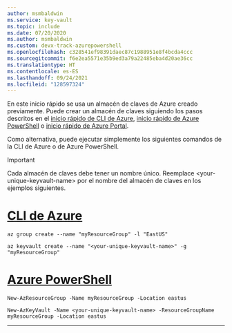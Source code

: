 ```yaml
---
author: msmbaldwin
ms.service: key-vault
ms.topic: include
ms.date: 07/20/2020
ms.author: msmbaldwin
ms.custom: devx-track-azurepowershell
ms.openlocfilehash: c328541ef98391daec87c1988951e8f4bcda4ccc
ms.sourcegitcommit: f6e2ea5571e35b9ed3a79a22485eba4d20ae36cc
ms.translationtype: HT
ms.contentlocale: es-ES
ms.lasthandoff: 09/24/2021
ms.locfileid: "128597324"
---
```

En este inicio rápido se usa un almacén de claves de Azure creado previamente. Puede crear un almacén de claves siguiendo los pasos descritos en el [inicio rápido de CLI de Azure](../articles/key-vault/general/quick-create-cli.md), [inicio rápido de Azure PowerShell](../articles/key-vault/general/quick-create-powershell.md) o [inicio rápido de Azure Portal](../articles/key-vault/general/quick-create-portal.md). 

Como alternativa, puede ejecutar simplemente los siguientes comandos de la CLI de Azure o de Azure PowerShell.

> [!Important]
> Cada almacén de claves debe tener un nombre único. Reemplace \<your-unique-keyvault-name\> por el nombre del almacén de claves en los ejemplos siguientes.

# <a name="azure-cli"></a>[CLI de Azure](#tab/azure-cli)
```azurecli
az group create --name "myResourceGroup" -l "EastUS"

az keyvault create --name "<your-unique-keyvault-name>" -g "myResourceGroup"
```
# <a name="azure-powershell"></a>[Azure PowerShell](#tab/azurepowershell)

```azurepowershell
New-AzResourceGroup -Name myResourceGroup -Location eastus

New-AzKeyVault -Name <your-unique-keyvault-name> -ResourceGroupName myResourceGroup -Location eastus
```
---
